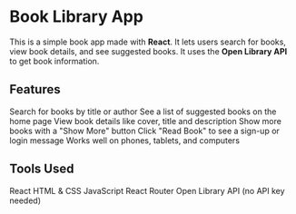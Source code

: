 # Book Library App

This is a simple book app made with **React**. It lets users search for books, view book details, and see suggested books. It uses the **Open Library API** to get book information.

##  Features
Search for books by title or author
See a list of suggested books on the home page
View book details like cover, title and description
Show more books with a "Show More" button
Click "Read Book" to see a sign-up or login message
Works well on phones, tablets, and computers

##  Tools Used

React
HTML & CSS
JavaScript
React Router
Open Library API (no API key needed)




